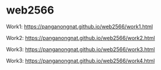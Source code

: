 # web2566
Work1: https://panganongnat.github.io/web2566/work1.html

Work2:  https://panganongnat.github.io/web2566/work2.html

Work3: https://panganongnat.github.io/web2566/work3.html

Work3: https://panganongnat.github.io/web2566/work4.html
